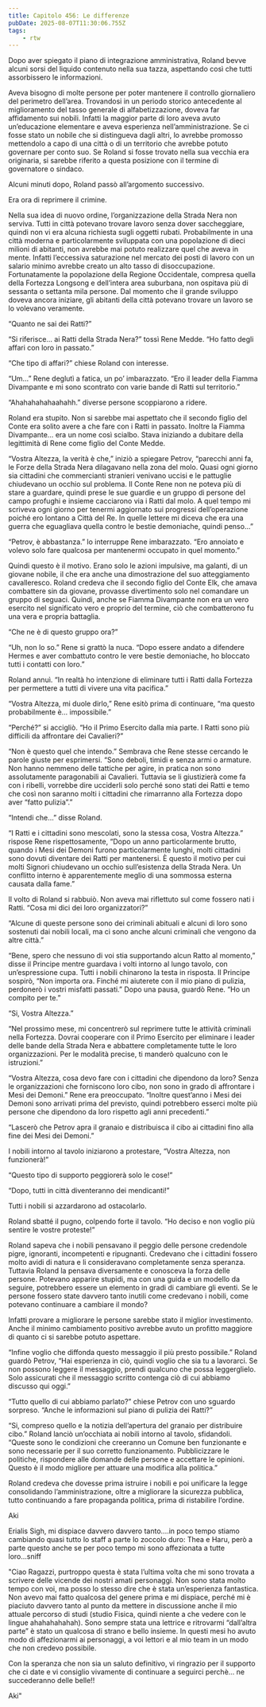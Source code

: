 ```yaml
---
title: Capitolo 456: Le differenze
pubDate: 2025-08-07T11:30:06.755Z
tags:
    - rtw
---
```















Dopo aver spiegato il piano di integrazione amministrativa, Roland bevve alcuni sorsi del liquido contenuto nella sua tazza, aspettando così che tutti assorbissero le informazioni.


Aveva bisogno di molte persone per poter mantenere il controllo giornaliero del perimetro dell’area. Trovandosi in un periodo storico antecedente al miglioramento del tasso generale di alfabetizzazione, doveva far affidamento sui nobili. Infatti la maggior parte di loro aveva avuto un’educazione elementare e aveva esperienza nell’amministrazione. Se ci fosse stato un nobile che si distingueva dagli altri, lo avrebbe promosso mettendolo a capo di una città o di un territorio che avrebbe potuto governare per conto suo. Se Roland si fosse trovato nella sua vecchia era originaria, si sarebbe riferito a questa posizione con il termine di governatore o sindaco.


Alcuni minuti dopo, Roland passò all’argomento successivo.


Era ora di reprimere il crimine.


Nella sua idea di nuovo ordine, l’organizzazione della Strada Nera non serviva. Tutti in città potevano trovare lavoro senza dover saccheggiare, quindi non vi era alcuna richiesta sugli oggetti rubati. Probabilmente in una città moderna e particolarmente sviluppata con una popolazione di dieci milioni di abitanti, non avrebbe mai potuto realizzare quel che aveva in mente. Infatti l’eccessiva saturazione nel mercato dei posti di lavoro con un salario minimo avrebbe creato un alto tasso di disoccupazione. Fortunatamente la popolazione della Regione Occidentale, compresa quella della Fortezza Longsong e dell’intera area suburbana, non ospitava più di sessanta o settanta mila persone. Dal momento che il grande sviluppo doveva ancora iniziare, gli abitanti della città potevano trovare un lavoro se lo volevano veramente.


“Quanto ne sai dei Ratti?”


“Si riferisce… ai Ratti della Strada Nera?” tossì Rene Medde. “Ho fatto degli affari con loro in passato.”


“Che tipo di affari?” chiese Roland con interesse.


“Um…” Rene deglutì a fatica, un po’ imbarazzato. “Ero il leader della Fiamma Divampante e mi sono scontrato con varie bande di Ratti sul territorio.”


“Ahahahahahaahahh.” diverse persone scoppiarono a ridere.


Roland era stupito. Non si sarebbe mai aspettato che il secondo figlio del Conte era solito avere a che fare con i Ratti in passato. Inoltre la Fiamma Divampante… era un nome così scialbo. Stava iniziando a dubitare della legittimità di Rene come figlio del Conte Medde.


“Vostra Altezza, la verità è che,” iniziò a spiegare Petrov, “parecchi anni fa, le Forze della Strada Nera dilagavano nella zona del molo. Quasi ogni giorno sia cittadini che commercianti stranieri venivano uccisi e le pattuglie chiudevano un occhio sul problema. Il Conte Rene non ne poteva più di stare a guardare, quindi prese le sue guardie e un gruppo di persone del campo profughi e insieme cacciarono via i Ratti dal molo. A quel tempo mi scriveva ogni giorno per tenermi aggiornato sui progressi dell’operazione poiché ero lontano a Città del Re. In quelle lettere mi diceva che era una guerra che eguagliava quella contro le bestie demoniache, quindi penso…”


“Petrov, è abbastanza.” lo interruppe Rene imbarazzato. “Ero annoiato e volevo solo fare qualcosa per mantenermi occupato in quel momento.”


Quindi questo è il motivo. Erano solo le azioni impulsive, ma galanti, di un giovane nobile, il che era anche una dimostrazione del suo atteggiamento cavalleresco. Roland credeva che il secondo figlio del Conte Elk, che amava combattere sin da giovane, provasse divertimento solo nel comandare un gruppo di seguaci. Quindi, anche se Fiamma Divampante non era un vero esercito nel significato vero e proprio del termine, ciò che combatterono fu una vera e propria battaglia.


“Che ne è di questo gruppo ora?”


“Uh, non lo so.” Rene si grattò la nuca. “Dopo essere andato a difendere Hermes e aver combattuto contro le vere bestie demoniache, ho bloccato tutti i contatti con loro.”


Roland annuì. “In realtà ho intenzione di eliminare tutti i Ratti dalla Fortezza per permettere a tutti di vivere una vita pacifica.”


“Vostra Altezza, mi duole dirlo,” Rene esitò prima di continuare, “ma questo probabilmente è… impossibile.”


“Perché?” si accigliò. “Ho il Primo Esercito dalla mia parte. I Ratti sono più difficili da affrontare dei Cavalieri?”


“Non è questo quel che intendo.” Sembrava che Rene stesse cercando le parole giuste per esprimersi. “Sono deboli, timidi e senza armi o armature. Non hanno nemmeno delle tattiche per agire, in pratica non sono assolutamente paragonabili ai Cavalieri. Tuttavia se li giustizierà come fa con i ribelli, vorrebbe dire ucciderli solo perché sono stati dei Ratti e temo che così non saranno molti i cittadini che rimarranno alla Fortezza dopo aver “fatto pulizia”.”


“Intendi che…” disse Roland.


“I Ratti e i cittadini sono mescolati, sono la stessa cosa, Vostra Altezza.” rispose Rene rispettosamente, “Dopo un anno particolarmente brutto, quando i Mesi dei Demoni furono particolarmente lunghi, molti cittadini sono dovuti diventare dei Ratti per mantenersi. È questo il motivo per cui molti Signori chiudevano un occhio sull’esistenza della Strada Nera. Un conflitto interno è apparentemente meglio di una sommossa esterna causata dalla fame.”


Il volto di Roland si rabbuiò. Non aveva mai riflettuto sul come fossero nati i Ratti. “Cosa mi dici dei loro organizzatori?”


“Alcune di queste persone sono dei criminali abituali e alcuni di loro sono sostenuti dai nobili locali, ma ci sono anche alcuni criminali che vengono da altre città.”


“Bene, spero che nessuno di voi stia supportando alcun Ratto al momento,” disse il Principe mentre guardava i volti intorno al lungo tavolo, con un’espressione cupa. Tutti i nobili chinarono la testa in risposta. Il Principe sospirò, “Non importa ora. Finché mi aiuterete con il mio piano di pulizia, perdonerò i vostri misfatti passati.” Dopo una pausa, guardò Rene. “Ho un compito per te.”


“Si, Vostra Altezza.”


“Nel prossimo mese, mi concentrerò sul reprimere tutte le attività criminali nella Fortezza. Dovrai cooperare con il Primo Esercito per eliminare i leader delle bande della Strada Nera e abbattere completamente tutte le loro organizzazioni. Per le modalità precise, ti manderò qualcuno con le istruzioni.”


“Vostra Altezza, cosa devo fare con i cittadini che dipendono da loro? Senza le organizzazioni che forniscono loro cibo, non sono in grado di affrontare i Mesi dei Demoni.” Rene era preoccupato. “Inoltre quest’anno i Mesi dei Demoni sono arrivati prima del previsto, quindi potrebbero esserci molte più persone che dipendono da loro rispetto agli anni precedenti.”


“Lascerò che Petrov apra il granaio e distribuisca il cibo ai cittadini fino alla fine dei Mesi dei Demoni.”


I nobili intorno al tavolo iniziarono a protestare, “Vostra Altezza, non funzionerà!”


“Questo tipo di supporto peggiorerà solo le cose!”


“Dopo, tutti in città diventeranno dei mendicanti!”


Tutti i nobili si azzardarono ad ostacolarlo.


Roland sbatté il pugno, colpendo forte il tavolo. “Ho deciso e non voglio più sentire le vostre proteste!”


Roland sapeva che i nobili pensavano il peggio delle persone credendole pigre, ignoranti, incompetenti e ripugnanti. Credevano che i cittadini fossero molto avidi di natura e li consideravano completamente senza speranza. Tuttavia Roland la pensava diversamente e conosceva la forza delle persone. Potevano apparire stupidi, ma con una guida e un modello da seguire, potrebbero essere un elemento in gradi di cambiare gli eventi. Se le persone fossero state davvero tanto inutili come credevano i nobili, come potevano continuare a cambiare il mondo?


Infatti provare a migliorare le persone sarebbe stato il miglior investimento. Anche il minimo cambiamento positivo avrebbe avuto un profitto maggiore di quanto ci si sarebbe potuto aspettare.


“Infine voglio che diffonda questo messaggio il più presto possibile.” Roland guardò Petrov, “Hai esperienza in ciò, quindi voglio che sia tu a lavorarci. Se non possono leggere il messaggio, prendi qualcuno che possa leggerglielo. Solo assicurati che il messaggio scritto contenga ciò di cui abbiamo discusso qui oggi.”


“Tutto quello di cui abbiamo parlato?” chiese Petrov con uno sguardo sorpreso. “Anche le informazioni sul piano di pulizia dei Ratti?”


“Si, compreso quello e la notizia dell’apertura del granaio per distribuire cibo.” Roland lanciò un’occhiata ai nobili intorno al tavolo, sfidandoli. “Queste sono le condizioni che creeranno un Comune ben funzionante e sono necessarie per il suo corretto funzionamento. Pubblicizzare le politiche, rispondere alle domande delle persone e accettare le opinioni. Questo è il modo migliore per attuare una modifica alla politica.”


Roland credeva che dovesse prima istruire i nobili e poi unificare la legge consolidando l’amministrazione, oltre a migliorare la sicurezza pubblica, tutto continuando a fare propaganda politica, prima di ristabilire l’ordine.






Aki 






 Erialis  Sigh, mi dispiace davvero davvero tanto....in poco tempo stiamo cambiando quasi tutto lo staff a parte lo zoccolo duro: Thea e Haru, però a parte questo anche se per poco tempo mi sono affezionata a tutte loro...sniff


"Ciao Ragazzi,
purtroppo questa è stata l’ultima volta che mi sono trovata a scrivere delle vicende dei nostri amati personaggi.
Non sono stata molto tempo con voi, ma posso lo stesso dire che è stata un’esperienza fantastica. Non avevo mai fatto qualcosa del genere prima e mi dispiace, perché mi è piaciuto davvero tanto al punto da mettere in discussione anche il mio attuale percorso di studi (studio Fisica, quindi niente a che vedere con le lingue ahahahahahah). Sono sempre stata una lettrice e ritrovarmi “dall’altra parte” è stato un qualcosa di strano e bello insieme.
In questi mesi ho avuto modo di affezionarmi ai personaggi, a voi lettori e al mio team in un modo che non credevo possibile.


Con la speranza che non sia un saluto definitivo, vi ringrazio per il supporto che ci date e vi consiglio vivamente di continuare a seguirci perchè... ne succederanno delle belle!!


Aki"








                                


                                



